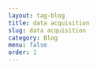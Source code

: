 ```yaml
---
layout: tag-blog
title: data acquisition
slug: data acquisition
category: Blog
menu: false
order: 1
---
```


